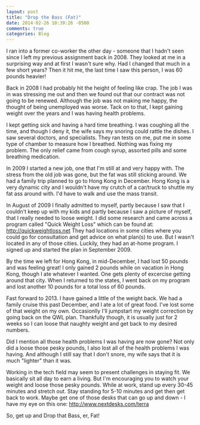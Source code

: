 ```yaml
---
layout: post
title: "Drop the Bass (Fat)"
date: 2014-02-26 10:39:26 -0500
comments: true
categories: Blog
---
```

I ran into a former co-worker the other day - someone that I hadn't seen since I left my previous assignment back in 2008.  They looked at me in a surprising way and at first I wasn't sure why.  Had I changed that much in a few short years?  Then it hit me,
the last time I saw this person, I was 60 pounds heavier!

Back in 2008 I had probably hit the height of feeling like crap.  The job I was in was stressing me out and then we found out that our contract was not going to be renewed.  Although the job was not making me happy, the thought of being unemployed was worse.  Tack on to that, I kept gaining weight over the years and I was having health problems.

I kept getting sick and having a hard time breathing.  I was coughing all the time, and though I deny it, the wife says my snoring could rattle the dishes.  I saw several doctors, and specialists.  They ran tests on me, put me in some type of chamber to measure how I breathed.  Nothing was fixing my problem.  The only relief came from cough syrup, assorted pills and some breathing medication.

In 2009 I started a new job, one that I'm still at and very happy with.  The stress from the old job was gone, but the fat was still sticking around.  We had a family trip planned to go to Hong Kong in December.  Hong Kong is a very dynamic city and I wouldn't have my crutch of a car/truck to shuttle my fat ass around with.  I'd have to walk and use the mass transit.

In August of 2009 I finally admitted to myself, partly because I saw that I couldn't keep up with my kids and partly because I saw a picture of myself, that I really needed to loose weight.  I did some research and came across a program called "Quick Weight Loss" which can be found at: http://quickweightloss.net  They had locations in some cities where you could go for consultation and get advice on what plan(s) to use.  But I wasn't located in any of those cities.  Luckily, they had an at-home program.  I signed up and started the plan in September 2009. 

By the time we left for Hong Kong, in mid-December, I had lost 50 pounds and was feeling great!  I only gained 2 pounds while on vacation in Hong Kong, though I ate whatever I wanted.  One gets plenty of excercise getting around that city.  When I returned to the states, I went back on my program and lost another 10 pounds for a total loss of 60 pounds.

Fast forward to 2013.  I have gained a little of the weight back.  We had a family cruise this past December, and I ate a lot of great food.  I've lost some of that weight on my own.  Occasionlly I'll jumpstart my weight correction by going back on the QWL plan.  Thankfully though, it is usually just for 2 weeks so I can loose that naughty weight and get back to my desired numbers.

Did I mention all those health problems I was having are now gone?  Not only did a loose those pesky pounds, I also lost all of the health problems I was having.  And although I still say that I don't snore, my wife says that it is much "lighter" than it was. 

Working in the tech field may seem to present challenges in staying fit.  We basically sit all day to earn a living.  But I'm encouraging you to watch your weight and loose those pesky pounds.  While at work, stand up every 30-45 minutes and stretch out.  Stay standing for 5-10 minutes and get then get back to work.  Maybe get one of those desks that can go up and down - I have my eye on this one: http://www.nextdesks.com/terra 

So, get up and Drop that Bass, er, Fat!
